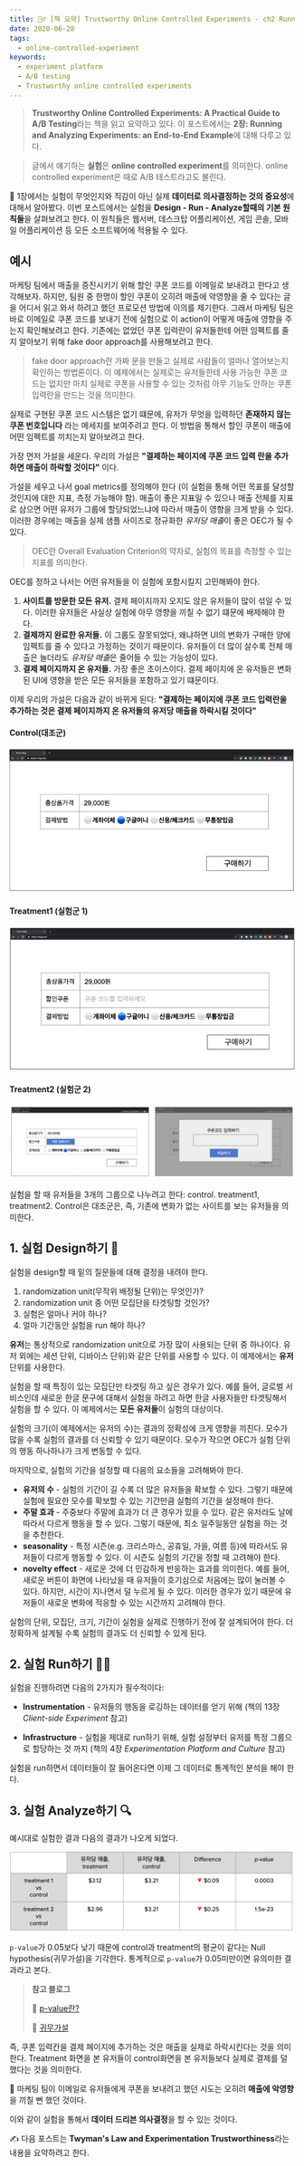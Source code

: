 ```yaml
---
title: 🏃‍♂️ [책 요약] Trustworthy Online Controlled Experiments - ch2 Running and Analyzing Experiments
date: 2020-06-28
tags:
  - online-controlled-experiment
keywords:
  - experiment platform
  - A/B testing
  - Trustworthy online controlled experiments
---
```


> **Trustworthy Online Controlled Experiments: A Practical Guide to A/B Testing**라는 책을 읽고 요약하고 있다. 이 포스트에서는 **2장: Running and Analyzing Experiments: an End-to-End Example**에 대해 다루고 있다.  

> 글에서 얘기하는 **실험**은 **online controlled experiment**를 의미한다. online controlled experiment은 때로 A/B 테스트라고도 불린다.

📕 1장에서는 실험이 무엇인지와 직감이 아닌 실제 **데이터로 의사결정하는 것의 중요성**에 대해서 알아봤다. 이번 포스트에서는 실험을 **Design - Run - Analyze할때의 기본 원칙들**을 살펴보려고 한다. 이 원칙들은 웹서버, 데스크탑 어플리케이션, 게임 콘솔, 모바일 어플리케이션 등 모든 소프트웨어에 적용될 수 있다.



## 예시

마케팅 팀에서 매출을 증진시키기 위해 할인 쿠폰 코드를 이메일로 보내려고 한다고 생각해보자. 하지만, 팀원 중 한명이 할인 쿠폰이 오히려 매출에 악영향을 줄 수 있다는 글을 어디서 읽고 와서 하려고 했던 프로모션 방법에 이의를 제기한다. 그래서 마케팅 팀은 바로 이메일로 쿠폰 코드를 보내기 전에 실험으로 이 action이 어떻게 매출에 영향을 주는지 확인해보려고 한다.  기존에는 없었던 쿠폰 입력란이 유저들한테 어떤 임펙트를 줄 지 알아보기 위해 fake door approach를 사용해보려고 한다.

> fake door approach란 가짜 문을 만들고 실제로 사람들이 얼마나 열어보는지 확인하는 방법론이다. 이 예제에서는 실제로는 유저들한테 사용 가능한 쿠폰 코드는 없지만 마치 실제로 쿠폰을 사용할 수 있는 것처럼 아무 기능도 안하는 쿠폰 입력란을 만드는 것을 의미한다. 

실제로 구현된 쿠폰 코드 시스템은 없기 떄문에, 유저가 무엇을 입력하던 **존재하지 않는 쿠폰 번호입니다** 라는 메세지를 보여주려고 한다. 이 방법을 통해서 할인 쿠폰이 매출에 어떤 임펙트를 끼치는지 알아보려고 한다.  

가장 먼저 가설을 세운다. 우리의 가설은 **"결제하는 페이지에 쿠폰 코드 입력 란을 추가하면 매출이 하락할 것이다"** 이다.

가설을 세우고 나서 goal metrics를 정의해야 한다 (이 실험을 통해 어떤 목표를 달성할 것인지에 대한 지표, 측정 가능해야 함). 매출이 좋은 지표일 수 있으나 매출 전체를 지표로 삼으면 어떤 유저가 그룹에 할당되었느냐에 따라서 매출이 영향을 크게 받을 수 있다. 이러한 경우에는 매출을 실제 샘플 사이즈로 정규화한 *유저당 매출*이 좋은 OEC가 될 수 있다.

> OEC란 Overall Evaluation Criterion의 약자로, 실험의 목표를 측정할 수 있는 지표를 의미한다.

OEC를 정하고 나서는 어떤 유저들을 이 실험에 포함시킬지 고민해봐야 한다.

1. **사이트를 방문한 모든 유저.** 결제 페이지까지 오지도 않은 유저들이 많이 섞일 수 있다. 이러한 유저들은 사실상 실험에 아무 영향을 끼칠 수 없기 떄문에 배제해야 한다.
2. **결제까지 완료한 유저들.** 이 그룹도 잘못되었다, 왜냐하면 UI의 변화가 구매한 양에 임펙트를 줄 수 있다고 가정하는 것이기 때문이다. 유저들이 더 많이 살수록 전체 매출은 늘더라도 *유저당 매출*은 줄어들 수 있는 가능성이 있다.
3. **결제 페이지까지 온 유저들.** 가장 좋은 초이스이다. 결제 페이지에 온 유저들은 변화된 UI에 영향을 받은 모든 유저들을 포함하고 있기 떄문이다.

이제 우리의 가설은 다음과 같이 바뀌게 된다: **"결제하는 페이지에 쿠폰 코드 입력란을 추가하는 것은 결제 페이지까지 온 유저들의 유저당 매출을 하락시킬 것이다"** 

#### Control(대조군)

![control](./control.png)

#### Treatment1 (실험군 1)

![treatment!](./treatment1.png)

#### Treatment2 (실험군 2)

![treatment2](./treatment2.png)

실험을 할 때 유저들을 3개의 그룹으로 나누려고 한다: control. treatment1, treatment2. Control은 대조군은, 즉, 기존에 변화가 없는 사이트를 보는 유저들을 의미한다.

 

## 1. 실험 Design하기 🧐

실험을 design할 때 밑의 질문들에 대해 결정을 내려야 한다.

1. randomization unit(무작위 배정될 단위)는 무엇인가? 
2. randomization unit 중 어떤 모집단을 타겟팅할 것인가?
3. 실험은 얼마나 커야 하나?
4. 얼마 기간동안 실험을 run 해야 하나?

**유저**는 통상적으로 randomization unit으로 가장 많이 사용되는 단위 중 하나이다.  유저 외에는 세션 단위, 디바이스 단위)와 같은 단위를 사용할 수 있다. 이 예제에서는 **유저**단위를 사용한다.

실험을 할 때 특징이 있는 모집단만 타겟팅 하고 싶은 경우가 있다. 예를 들어, 글로벌 서비스인데 새로운 한글 문구에 대해서 실험을 하려고 하면 한글 사용자들만 타겟팅해서 실험을 할 수 있다. 이 예제에서는 **모든 유저들**이 실험의 대상이다.  

실험의 크기(이 예제에서는 유저의 수)는 결과의 정확성에 크게 영향을 끼친다. 모수가 많을 수록 실험의 결과를 더 신뢰할 수 있기 때문이다. 모수가 작으면 OEC가 실험 단위의 행동 하나하나가 크게 변동할 수 있다. 

마지막으로, 실험의 기간을 설정할 때 다음의 요소들을 고려해봐야 한다.

- **유저의 수** - 실험의 기간이 길 수록 더 많은 유저들을 확보할 수 있다. 그렇기 때문에 실험에 필요한 모수를 확보할 수 있는 기간만큼 실험의 기간을 설정해야 한다. 
- **주말 효과** - 주중보다 주말에 효과가 더 큰 경우가 있을 수 있다. 같은 유저라도 날에 따라서 다르게 행동을 할 수 있다. 그렇기 때문에, 최소 일주일동안 실험을 하는 것을 추천한다.
- **seasonality** -  특정 시즌(e.g. 크리스마스, 공휴일, 가을, 여름 등)에 따라서도 유저들이 다르게 행동할 수 있다. 이 시즌도 실험의 기간을 정할 때 고려해야 한다.
- **novelty effect** - 새로운 것에 더 민감하게 반응하는 효과를 의미한다. 예를 들어, 새로운 버튼이 화면에 나타났을 때 유저들이 호기심으로 처음에는 많이 눌러볼 수 있다. 하지만, 시간이 지나면서 덜 누르게 될 수 있다. 이러한 경우가 있기 때문에 유저들이 새로운 변화에 적응할 수 있는 시간까지 고려해야 한다.

실험의 단위, 모집단, 크기, 기간이 실험을 실제로 진행하기 전에 잘 설계되어야 한다. 더 정확하게 설계될 수록 실험의 결과도 더 신뢰할 수 있게 된다. 



## 2. 실험 Run하기 🏃‍♂️

실험을 진행하려면 다음의 2가지가 필수적이다:

- **Instrumentation** - 유저들의 행동을 로깅하는 데이터를 얻기 위해 (책의 13장 *Client-side Experiment* 참고)

- **Infrastructure** - 실험을 제대로 run하기 위해, 실험 설정부터 유저를 특정 그룹으로 할당하는 것 까지 (책의 4장 *Experimentation Platform and Culture* 참고)

실험을 run하면서 데이터들이 잘 들어온다면 이제 그 데이터로 통계적인 분석을 해야 한다.



## 3. 실험 Analyze하기 🔍

예시대로 실험한 결과 다음의 결과가 나오게 되었다.

![result](./result.png)

`p-value`가 0.05보다 낮기 때문에 control과 treatment의 평균이 같다는 Null hypothesis(귀무가설)을 기각한다. 통계적으로 `p-value`가 0.05미만이면 유의미한 결과라고 본다. 

> **참고  블로그**
>
> 📎  [p-value란?](https://data-make.tistory.com/114)  
>
> 📎  [귀무가설]([http://www.incodom.kr/%EA%B7%80%EB%AC%B4%EA%B0%80%EC%84%A4](http://www.incodom.kr/귀무가설))

즉, 쿠폰 입력칸을 결제 페이지에 추가하는 것은 매출을 실제로 하락시킨다는 것을 의미한다. Treatment 화면을 본 유저들이 control화면을 본 유저들보다 실제로 결제를 덜 했다는 것을 의미한다.

🤦 마케팅 팀이 이메일로 유저들에게 쿠폰을 보내려고 했던 시도는 오히려 **매출에 악영향**을 끼칠 뻔 했던 것이다. 

이와 같이 실험을 통해서 **데이터 드리븐 의사결정**을 할 수 있는 것이다.  



✍️ 다음 포스트는 **Twyman's Law and Experimentation Trustworthiness**라는 내용을 요약하려고 한다.

